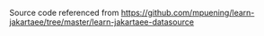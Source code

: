 Source code referenced from https://github.com/mpuening/learn-jakartaee/tree/master/learn-jakartaee-datasource
